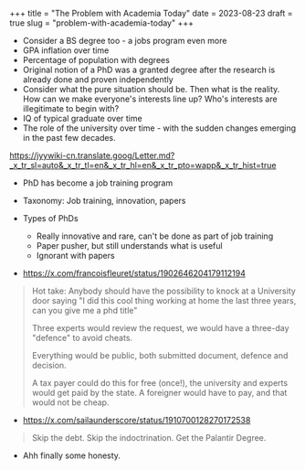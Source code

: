 +++
title = "The Problem with Academia Today"
date = 2023-08-23
draft = true
slug = "problem-with-academia-today"
+++

- Consider a BS degree too - a jobs program even more
- GPA inflation over time
- Percentage of population with degrees
- Original notion of a PhD was a granted degree after the research is already done and proven independently
- Consider what the pure situation should be. Then what is the reality. How can we make everyone's interests line up? Who's interests are illegitimate to begin with?
- IQ of typical graduate over time
- The role of the university over time - with the sudden changes emerging in the past few decades.

https://jyywiki-cn.translate.goog/Letter.md?_x_tr_sl=auto&_x_tr_tl=en&_x_tr_hl=en&_x_tr_pto=wapp&_x_tr_hist=true

- PhD has become a job training program
- Taxonomy: Job training, innovation, papers
- Types of PhDs
  - Really innovative and rare, can't be done as part of job training
  - Paper pusher, but still understands what is useful
  - Ignorant with papers

- https://x.com/francoisfleuret/status/1902646204179112194

> Hot take: Anybody should have the possibility to knock at a University door saying "I did this cool thing working at home the last three years, can you give me a phd title"
>
> Three experts would review the request, we would have a three-day "defence" to avoid cheats.
>
> Everything would be public, both submitted document, defence and decision.
>
> A tax payer could do this for free (once!), the university and experts would get paid by the state. A foreigner would have to pay, and that would not be cheap.

- https://x.com/sailaunderscore/status/1910700128270172538

> Skip the debt.
> Skip the indoctrination.
> Get the Palantir Degree.

- Ahh finally some honesty.
